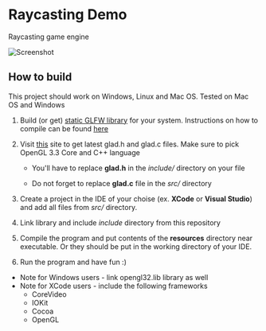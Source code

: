 # Raycasting Demo
Raycasting game engine

![Screenshot](https://preview.ibb.co/mJzNmw/Screen_Shot_2018_01_28_at_20_23_58.png "Screenshot")

## How to build
This project should work on Windows, Linux and Mac OS. Tested on Mac OS and Windows

1. Build (or get) [static GLFW library](http://www.glfw.org/) for your system. Instructions on how to compile can be found [here](http://www.glfw.org/docs/latest/compile_guide.html)
2. Visit [this](http://glad.dav1d.de/) site to get latest glad.h and glad.c files. Make sure to pick OpenGL 3.3 Core and C++ language

   * You'll have to replace __glad.h__ in the *include/* directory on your file
   
   * Do not forget to replace __glad.c__ file in the *src/* directory

3. Create a project in the IDE of your choise (ex. __XCode__ or __Visual Studio__) and add all files from *src/* directory.
4. Link library and include *include* directory from this repository
5. Compile the program and put contents of the __resources__ directory near executable. Or they should be put in the working directory of your IDE.
6. Run the program and have fun :)

* Note for Windows users - link opengl32.lib library as well
* Note for XCode users - include the following frameworks
  * CoreVideo
  * IOKit
  * Cocoa
  * OpenGL
